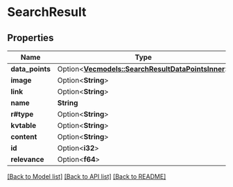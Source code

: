 # SearchResult

## Properties

Name | Type | Description | Notes
------------ | ------------- | ------------- | -------------
**data_points** | Option<[**Vec<models::SearchResultDataPointsInner>**](SearchResult_dataPoints_inner.md)> |  | [optional]
**image** | Option<**String**> |  | [optional]
**link** | Option<**String**> |  | [optional]
**name** | **String** |  | 
**r#type** | Option<**String**> |  | [optional]
**kvtable** | Option<**String**> |  | [optional]
**content** | Option<**String**> |  | [optional]
**id** | Option<**i32**> |  | [optional]
**relevance** | Option<**f64**> |  | [optional]

[[Back to Model list]](../README.md#documentation-for-models) [[Back to API list]](../README.md#documentation-for-api-endpoints) [[Back to README]](../README.md)



